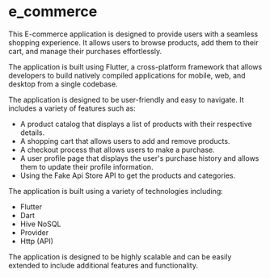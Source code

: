 # e_commerce
This E-commerce application is designed to provide users with a seamless shopping experience. It allows users to browse products, add them to their cart, and manage their purchases effortlessly.

The application is built using Flutter, a cross-platform framework that allows developers to build natively compiled applications for mobile, web, and desktop from a single codebase.

The application is designed to be user-friendly and easy to navigate. It includes a variety of features such as:
* A product catalog that displays a list of products with their respective details.
* A shopping cart that allows users to add and remove products.
* A checkout process that allows users to make a purchase.
* A user profile page that displays the user's purchase history and allows them to update their profile information.
* Using the Fake Api Store API to get the products and categories.

The application is built using a variety of technologies including:
* Flutter
* Dart
* Hive NoSQL
* Provider
* Http (API)


The application is designed to be highly scalable and can be easily extended to include additional features and functionality.

